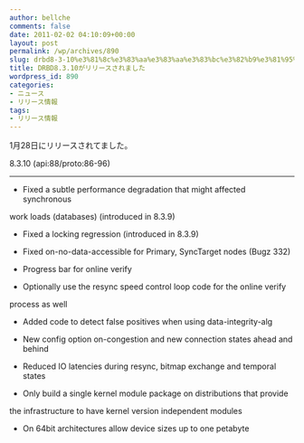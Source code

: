 ```yaml
---
author: bellche
comments: false
date: 2011-02-02 04:10:09+00:00
layout: post
permalink: /wp/archives/890
slug: drbd8-3-10%e3%81%8c%e3%83%aa%e3%83%aa%e3%83%bc%e3%82%b9%e3%81%95%e3%82%8c%e3%81%be%e3%81%97%e3%81%9f
title: DRBD8.3.10がリリースされました
wordpress_id: 890
categories:
- ニュース
- リリース情報
tags:
- リリース情報
---
```


1月28日にリリースされてました。





8.3.10 (api:88/proto:86-96)  

 --------  

 * Fixed a subtle performance degradation that might affected synchronous  

 work loads (databases) (introduced in 8.3.9)  

 * Fixed a locking regression (introduced in 8.3.9)  

 * Fixed on-no-data-accessible for Primary, SyncTarget nodes (Bugz 332)  

 * Progress bar for online verify  

 * Optionally use the resync speed control loop code for the online verify  

 process as well  

 * Added code to detect false positives when using data-integrity-alg  

 * New config option on-congestion and new connection states ahead and behind  

 * Reduced IO latencies during resync, bitmap exchange and temporal states  

 * Only build a single kernel module package on distributions that provide  

 the infrastructure to have kernel version independent modules  

 * On 64bit architectures allow device sizes up to one petabyte
